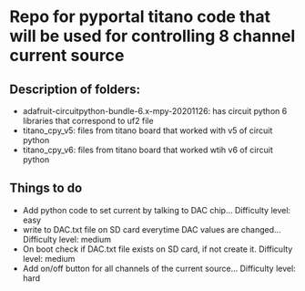 # Repo for pyportal titano code that will be used for controlling 8 channel current source
##  Description of folders:
-  adafruit-circuitpython-bundle-6.x-mpy-20201126:  has circuit python 6 libraries that correspond to uf2 file
- titano_cpy_v5:  files from titano board that worked with v5 of circuit python
- titano_cpy_v6:  files from titano board that worked wtih v6 of circuit python

## Things to do
* Add python code to set current by talking to DAC chip... Difficulty level:  easy
*  write to DAC.txt file on SD card everytime DAC values are changed... Difficulty level: medium
*  On boot check if DAC.txt file exists on SD card, if not create it.  Difficulty level: medium
*  Add on/off button for all channels of the current source... Difficulty level: hard

